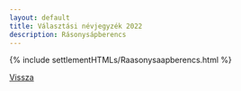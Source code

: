 ```yaml
---
layout: default
title: Választási névjegyzék 2022
description: Rásonysápberencs
---
```


{% include settlementHTMLs/Raasonysaapberencs.html %}

[Vissza](./)